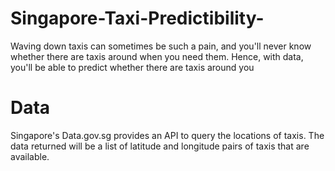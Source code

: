# Singapore-Taxi-Predictibility-
Waving down taxis can sometimes be such a pain, and you'll never know whether there are taxis around when you need them. Hence, with data, you'll be able to predict whether there are taxis around you
# Data
Singapore's Data.gov.sg provides an API to query the locations of taxis. The data returned will be a list of latitude and longitude pairs of taxis that are available.
